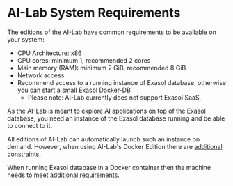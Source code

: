 # AI-Lab System Requirements

The editions of the AI-Lab have common requirements to be available on your system:
* CPU Architecture: x86
* CPU cores: minimum 1, recommended 2 cores
* Main memory (RAM): minimum 2 GiB, recommended 8 GiB
* Network access
* Recommend access to a running instance of Exasol database, otherwise you can start a small Exasol Docker-DB
  * Please note: AI-Lab currently does not support Exasol SaaS.

As the AI-Lab is meant to explore AI applications on top of the Exasol database, you need an instance of the Exasol database running and be able to connect to it.

All editions of AI-Lab can automatically launch such an instance on demand. However, when using AI-Lab's Docker Edition there are [additional constraints](docker/prerequisites.md#enabling-exasol-ai-lab-to-use-docker-features).

When running Exasol database in a Docker container then the machine needs to meet [additional requirements](https://github.com/exasol/integration-test-docker-environment/blob/main/doc/user_guide/user_guide.rst).